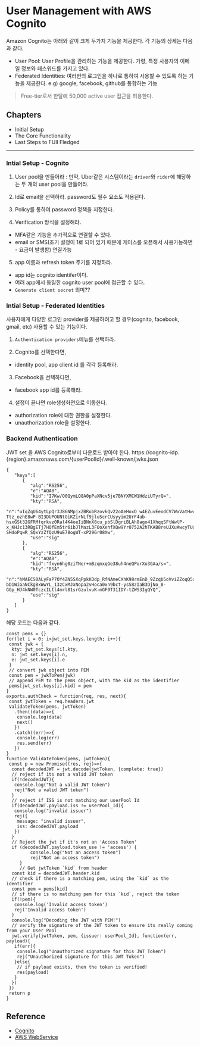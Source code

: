 # User Management with AWS Cognito
Amazon Cognito는 아래와 같이 크게 두가지 기능을 제공한다. 각 기능의 상세는 다음과 같다.
- User Pool: User Profile을 관리하는 기능을 제공한다. 가령, 특정 사용자의 이메일 정보와 패스워드를 가지고 있다.
- Federated Identities: 여러번의 로그인을 하나로 통하여 사용할 수 있도록 하는 기능을 제공한다. e.g) google, facebook, github를 통합하는 기능

> Free-tier로서 한달에 50,000 active user 접근을 허용한다.

## Chapters
- Initial Setup
- The Core Functionality
- Last Steps to FUll Fledged

---

### Intial Setup - Cognito


1. User pool을 만들어라
: 만약, Uber같은 시스템이라는 `driver`와 `rider`에 해당하는 두 개의 user pool을 만들어라.

2. Id로 email을 선택하라. password도 필수 요소도 적용된다.

3. Policy를 통하여 password 정책을 지정한다.

4. Verification 방식을 설정해라.
- MFA같은 기능을 추가적으로 연결할 수 있다. 
- email or SMS(초기 설정이 1로 되어 있기 때문에 케이스를 오픈해서 사용가능하면 - 요금이 발생함) 연결가능


5. app 이름과 refresh token 주기를 지정하라.
- app id는 cognito identifer이다. 
- 여러 app에서 동일한 cognito user pool에 접근할 수 있다.
- `Generate client secret` 의미??
 
### Intial Setup - Federated Identities
사용자에게 다양한 로그인 provider를 제공하려고 할 경우(cognito, facebook, gmail, etc) 사용할 수 있는 기능이다.

1. `Authentication providers`메뉴를 선택하라.

2. Cognito를 선택한다면, 
- identity pool, app client id 를 각각 등록해라.

3. Facebook을 선택하다면,
- facebook app id를 등록해라.

4. 설정이 끝나면 role생성화면으로 이동한다.
- authorization role에 대한 권한을 설정한다.
- unauthorization role을 설정한다.

### Backend Authentication
JWT set 을 AWS Cognito로부터 다운로드 받아야 한다. 
https://cognito-idp.{region}.amazonaws.com/{userPoolId}/.well-known/jwks.json

```text
{  
   "keys":[  
      {  
         "alg":"RS256",
         "e":"AQAB",
         "kid":"I7Kw/O0QymLQ8A0pPaXNcv5je7BNYXMCW1HdziUTyrQ=",
         "kty":"RSA",
         "n":"uIqZqU64ytLpQr3J86NMpjxZBRubRzovkQv22oAeHoxO_w4EZuvEeodCV7WxVatHwcVyH0VrkRsqcoigajJO5Xz3s-Ttz_ozhE8wP-BI3DUPOUNtGiKZirNLf9jluScrCUsyyim2UrF4ub-hsxGSt32GFRMfqrkvz0Ral4K4oeIiBNnX8cu_pbSlDgriBLAh8ago41XhqqSFtWwlP-x_KHJc13RBgETj7HOfEm5tr6ibJlMazL3FOoXehfXQw9Yr0752A2hTKAB8reUJXuAwcyTUa8ZEO6IcnhQiaPmIgltxdm-SHdoPqwR_SQxYzZfQzU9uE78ogWT-xP29Gr08Xw",
         "use":"sig"
      },
      {  
         "alg":"RS256",
         "e":"AQAB",
         "kid":"fxyn6hg0ziTNer+mBzqmxqGe38uh4neQPorXo3GAa/s=",
         "kty":"RSA",
         "n":"hMAECS0ALyFaP7OY4ZN5SXqPpkKOdp_RfNAmeCXhK98rmEnD_9Zzqb5oVviZZoqQ5xEZQBRR7a2JOZxL_JZWX7ObteHMSfNZywk8E9FN4XPMJxStZk5JSceKBd5SPYdLzTR58LFMg4OKONA5aJ1sYUu11zq6yMdUBvEJlwBjBrH4lfSkJ_jg4zSeKxsRcM72oAQ_yCnzO5giPoMjyY8VtqCj7NW_7njyQ-bD1WiGaNCkgBxWwYL_13zCxMJxNopa2vHoca0xn9bct-ysS8zIaB3DjNo_8-GGp_HJ4kNW0TczcILtl4mrl81srGzulvuK-mGF0T31IDY-tZWS3IgQYQ",
         "use":"sig"
      }
   ]
}
```

해당 코드는 다음과 같다.
```text
const pems = {}
for(let i = 0; i<jwt_set.keys.length; i++){
 const jwk = {
  kty: jwt_set.keys[i].kty,
  n: jwt_set.keys[i].n,
  e: jwt_set.keys[i].e
 }
 // convert jwk object into PEM
 const pem = jwkToPem(jwk)
 // append PEM to the pems object, with the kid as the identifier
 pems[jwt_set.keys[i].kid] = pem
}
exports.authCheck = function(req, res, next){
 const jwtToken = req.headers.jwt
 ValidateToken(pems, jwtToken)
   .then((data)=>{
    console.log(data)
    next()
   })
   .catch((err)=>{
    console.log(err)
    res.send(err)
   })
}
function ValidateToken(pems, jwtToken){
 const p = new Promise((res, rej)=>{
  const decodedJWT = jwt.decode(jwtToken, {complete: true})
  // reject if its not a valid JWT token
  if(!decodedJWT){
   console.log("Not a valid JWT token")
   rej("Not a valid JWT token")
  }
  // reject if ISS is not matching our userPool Id
  if(decodedJWT.payload.iss != userPool_Id){
   console.log("invalid issuer")
   rej({
    message: "invalid issuer",
    iss: decodedJWT.payload
   })
  }
  // Reject the jwt if it's not an 'Access Token'
  if (decodedJWT.payload.token_use != 'access') {
         console.log("Not an access token")
         rej("Not an access token")
     }
     // Get jwtToken `kid` from header
  const kid = decodedJWT.header.kid
  // check if there is a matching pem, using the `kid` as the identifier
  const pem = pems[kid]
  // if there is no matching pem for this `kid`, reject the token
  if(!pem){
   console.log('Invalid access token')
   rej('Invalid access token')
  }
  console.log("Decoding the JWT with PEM!")
  // verify the signature of the JWT token to ensure its really coming from your User Pool
  jwt.verify(jwtToken, pem, {issuer: userPool_Id}, function(err, payload){
   if(err){
    console.log("Unauthorized signature for this JWT Token")
    rej("Unauthorized signature for this JWT Token")
   }else{
    // if payload exists, then the token is verified!
    res(payload)
   }
  })
 })
 return p
}
```

## Reference
- [Cognito](https://medium.freecodecamp.org/user-management-with-aws-cognito-1-3-initial-setup-a1a692a657b3)
- [AWS WebService](https://medium.freecodecamp.org/the-complete-aws-web-boilerplate-d0ca89d1691f)
